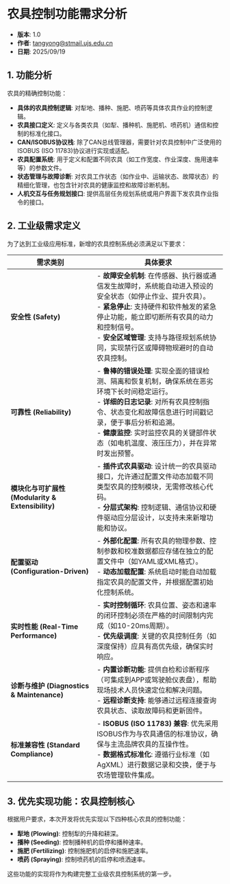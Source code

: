 # 农具控制功能需求分析

- **版本**: 1.0
- **作者**: [tangyong@stmail.ujs.edu.cn](tangyong@stmail.ujs.edu.cn)
- **日期**: 2025/09/19 

## 1. 功能分析

农具的精确控制功能：

- **具体的农具控制逻辑**: 对犁地、播种、施肥、喷药等具体农具作业的控制逻辑。
- **农具接口定义**: 定义与各类农具（如犁、播种机、施肥机、喷药机）通信和控制的标准化接口。
- **CAN/ISOBUS协议栈**: 除了CAN总线管理器，需要针对农具控制中广泛使用的ISOBUS (ISO 11783)协议进行实现或适配。
- **农具配置系统**: 用于定义和配置不同农具（如工作宽度、作业深度、施用速率等）的参数文件。
- **状态管理与故障诊断**: 对农具工作状态（如作业中、运输状态、故障状态）的精细化管理，也包含针对农具的健康监控和故障诊断机制。
- **人机交互与任务规划接口**: 提供高层任务规划系统或用户界面下发农具作业指令的接口。

## 2. 工业级需求定义

为了达到工业级应用标准，新增的农具控制系统必须满足以下要求：

| 需求类别                                      | 具体要求                                                                                                                                                            |
| ----------------------------------------- | --------------------------------------------------------------------------------------------------------------------------------------------------------------- |
| **安全性 (Safety)**                          | - **故障安全机制**: 在传感器、执行器或通信发生故障时，系统能自动进入预设的安全状态（如停止作业、提升农具）。<br>- **紧急停止**: 支持硬件和软件触发的紧急停止功能，能立即切断所有农具的动力和控制信号。<br>- **安全区域管理**: 支持与路径规划系统协同，实现禁行区或障碍物规避时的自动农具控制。 |
| **可靠性 (Reliability)**                     | - **鲁棒的错误处理**: 实现全面的错误检测、隔离和恢复机制，确保系统在恶劣环境下长时间稳定运行。<br>- **详细的日志记录**: 对所有农具控制指令、状态变化和故障信息进行时间戳记录，便于事后分析和追溯。<br>- **健康监控**: 实时监控农具的关键部件状态（如电机温度、液压压力），并在异常时发出预警。 |
| **模块化与可扩展性 (Modularity & Extensibility)** | - **插件式农具驱动**: 设计统一的农具驱动接口，允许通过配置文件动态加载不同类型农具的控制模块，无需修改核心代码。<br>- **分层式架构**: 控制逻辑、通信协议和硬件驱动应分层设计，以支持未来新增功能和协议。                                                  |
| **配置驱动 (Configuration-Driven)**           | - **外部化配置**: 所有农具的物理参数、控制参数和校准数据都应存储在独立的配置文件中（如YAML或XML格式）。<br>- **动态加载配置**: 系统启动时能自动加载指定农具的配置文件，并根据配置初始化控制系统。                                                  |
| **实时性能 (Real-Time Performance)**          | - **实时控制循环**: 农具位置、姿态和速率的闭环控制必须在严格的时间限制内完成（如10-20ms周期）。<br>- **优先级调度**: 关键的农具控制任务（如深度保持）应具有高优先级，确保实时响应。                                                         |
| **诊断与维护 (Diagnostics & Maintenance)**     | - **内置诊断功能**: 提供自检和诊断程序（可集成到APP或驾驶舱仪表盘），帮助现场技术人员快速定位和解决问题。<br>- **远程诊断支持**: 能够通过远程连接查询农具状态、读取故障码和更新固件。                                                          |
| **标准兼容性 (Standard Compliance)**           | - **ISOBUS (ISO 11783) 兼容**: 优先采用ISOBUS作为与农具通信的标准协议，确保与主流品牌农具的互操作性。<br>- **数据格式标准化**: 遵循行业标准（如AgXML）进行数据记录和交换，便于与农场管理软件集成。                                      |

## 3. 优先实现功能：农具控制核心

根据用户要求，本次开发将优先实现以下四种核心农具的控制功能：

- **犁地 (Plowing)**: 控制犁的升降和耕深。
- **播种 (Seeding)**: 控制播种机的启停和播种速率。
- **施肥 (Fertilizing)**: 控制施肥机的启停和施肥速率。
- **喷药 (Spraying)**: 控制喷药机的启停和喷洒速率。

这些功能的实现将作为构建完整工业级农具控制系统的第一步。
